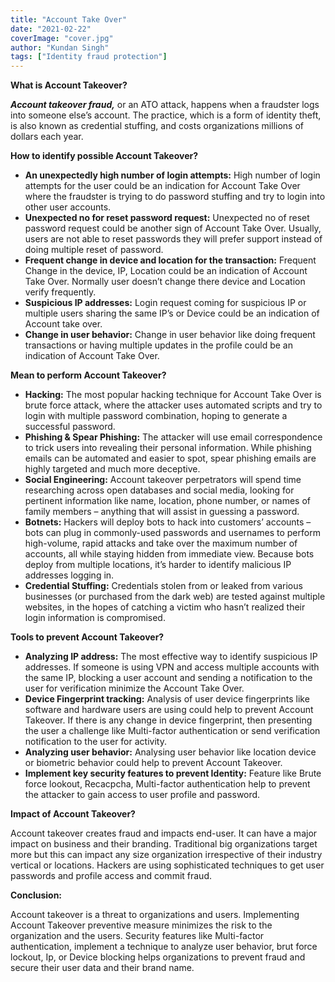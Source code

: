 ```yaml
---
title: "Account Take Over"
date: "2021-02-22"
coverImage: "cover.jpg"
author: "Kundan Singh"
tags: ["Identity fraud protection"]
---
```



**What is Account Takeover?**

**_Account takeover fraud,_** or an ATO attack, happens when a fraudster logs into someone else’s account. The practice, which is a form of identity theft, is also known as credential stuffing, and costs organizations millions of dollars each year.

**How to identify possible Account Takeover?**



*   **An unexpectedly high number of login attempts:** High number of login attempts for the user could be an indication for Account Take Over where the fraudster is trying to do password stuffing and try to login into other user accounts.
*   **Unexpected no for reset password request:** Unexpected no of reset password request could be another sign of Account Take Over. Usually, users are not able to reset passwords they will prefer support instead of doing multiple reset of password.
*   **Frequent change in device and location for the transaction:** Frequent Change in the device, IP, Location could be an indication of Account Take Over. Normally user doesn’t change there device and Location verify frequently.
*   **Suspicious IP addresses:** Login request coming for suspicious IP or multiple users sharing the same IP’s or Device could be an indication of Account take over.
*   **Change in user behavior:** Change in user behavior like doing frequent transactions or having multiple updates in the profile could be an indication of Account Take Over.

**Mean to perform Account Takeover?**



*   **Hacking:** The most popular hacking technique for Account Take Over is brute force attack, where the attacker uses automated scripts and try to login with multiple password combination, hoping to generate a successful password.
*   **Phishing & Spear Phishing:** The attacker will use email correspondence to trick users into revealing their personal information. While phishing emails can be automated and easier to spot, spear phishing emails are highly targeted and much more deceptive.
*   **Social Engineering:** Account takeover perpetrators will spend time researching across open databases and social media, looking for pertinent information like name, location, phone number, or names of family members – anything that will assist in guessing a password.
*   **Botnets:** Hackers will deploy bots to hack into customers’ accounts – bots can plug in commonly-used passwords and usernames to perform high-volume, rapid attacks and take over the maximum number of accounts, all while staying hidden from immediate view. Because bots deploy from multiple locations, it’s harder to identify malicious IP addresses logging in.
*   **Credential Stuffing:** Credentials stolen from or leaked from various businesses (or purchased from the dark web) are tested against multiple websites, in the hopes of catching a victim who hasn’t realized their login information is compromised.

**Tools to prevent Account Takeover?**



*   **Analyzing IP address:** The most effective way to identify suspicious IP addresses. If someone is using VPN and access multiple accounts with the same IP, blocking a user account and sending a notification to the user for verification minimize the Account Take Over.
*   **Device Fingerprint tracking:** Analysis of user device fingerprints like software and hardware users are using could help to prevent Account Takeover. If there is any change in device fingerprint, then presenting the user a challenge like Multi-factor authentication or send verification notification to the user for activity.
*   **Analyzing user behavior:** Analysing user behavior like location device or biometric behavior could help to prevent Account Takeover.
*   **Implement key security features to prevent Identity:** Feature like Brute force lookout, Recacpcha, Multi-factor authentication help to prevent the attacker to gain access to user profile and password.  

**Impact of Account Takeover?**

Account takeover creates fraud and impacts end-user. It can have a major impact on business and their branding. Traditional big organizations target more but this can impact any size organization irrespective of their industry vertical or locations. Hackers are using sophisticated techniques to get user passwords and profile access and commit fraud. 

**Conclusion:**

Account takeover is a threat to organizations and users. Implementing Account Takeover preventive measure minimizes the risk to the organization and the users. Security features like Multi-factor authentication, implement a technique to analyze user behavior, brut force lockout, Ip, or Device blocking helps organizations to prevent fraud and secure their user data and their brand name.
